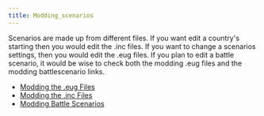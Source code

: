 ```yaml
---
title: Modding_scenarios
---
```

 Scenarios are made up from different files. If you want edit a country's starting then you would edit the .inc files. If you want to change a scenarios settings, then you would edit the .eug files. If you plan to edit a battle scenario, it would be wise to check both the modding .eug files and the modding battlescenario links.

*   [Modding the .eug Files](/wiki/Modding_eug_files "Modding eug files")
*   [Modding the .inc Files](/wiki/Modding_inc_files "Modding inc files")
*   [Modding Battle Scenarios](/wiki/Modding_battle_scenarios "Modding battle scenarios")